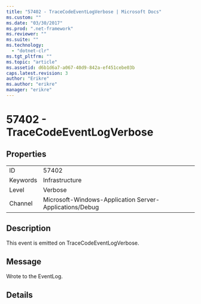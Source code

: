 ```yaml
---
title: "57402 - TraceCodeEventLogVerbose | Microsoft Docs"
ms.custom: ""
ms.date: "03/30/2017"
ms.prod: ".net-framework"
ms.reviewer: ""
ms.suite: ""
ms.technology: 
  - "dotnet-clr"
ms.tgt_pltfrm: ""
ms.topic: "article"
ms.assetid: d6b1d6a7-a067-40d9-842a-ef451cebe03b
caps.latest.revision: 3
author: "Erikre"
ms.author: "erikre"
manager: "erikre"
---
```

# 57402 - TraceCodeEventLogVerbose
## Properties  
  
|||  
|-|-|  
|ID|57402|  
|Keywords|Infrastructure|  
|Level|Verbose|  
|Channel|Microsoft-Windows-Application Server-Applications/Debug|  
  
## Description  
 This event is emitted on TraceCodeEventLogVerbose.  
  
## Message  
 Wrote to the EventLog.  
  
## Details
